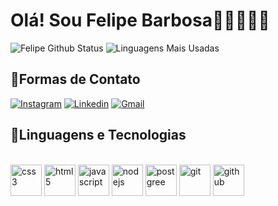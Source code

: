 # Olá! Sou Felipe Barbosa👋🏻👨🏻‍💻
![Felipe Github Status](https://github-readme-stats.vercel.app/api?username=felipebarbosa24&show_icons=true&theme=midnight-purple) ![Linguagens Mais Usadas](https://github-readme-stats.vercel.app/api/top-langs/?username=felipebarbosa24&theme=midnight-purple)

## 📲Formas de Contato
[![Instagram](https://img.shields.io/badge/Instagram-E4405F?style=for-the-badge&logo=instagram&logoColor=white)](https://www.instagram.com/pedrofelipe9950/)
[![Linkedin](https://img.shields.io/badge/LinkedIn-0077B5?style=for-the-badge&logo=linkedin&logoColor=white)](https://www.linkedin.com/in/pedro-felipe-400749290/)
[![Gmail](https://img.shields.io/badge/Gmail-D14836?style=for-the-badge&logo=gmail&logoColor=white)](https://mail.google.com/mail/u/0/#search/felipebrgmr00%40gmail.com) 

## 🤖Linguagens e Tecnologias
<div style="display: inline_block"><br/>
    <img align="center" alt="css3" width=50px src="https://cdn.jsdelivr.net/gh/devicons/devicon@latest/icons/css3/css3-original.svg" />
    <img align="center" alt="html5" width=50px src="https://cdn.jsdelivr.net/gh/devicons/devicon@latest/icons/html5/html5-original.svg" />
    <img align="center" alt="javascript" width=50px src="https://cdn.jsdelivr.net/gh/devicons/devicon@latest/icons/javascript/javascript-original.svg" />
    <img align="center" alt="nodejs" width=50px src="https://cdn.jsdelivr.net/gh/devicons/devicon@latest/icons/nodejs/nodejs-plain.svg" />
    <img align="center" alt="postgree" width=50px src="https://cdn.jsdelivr.net/gh/devicons/devicon@latest/icons/postgresql/postgresql-original.svg" />
    <img align="center" alt="git" width=50px src="https://cdn.jsdelivr.net/gh/devicons/devicon@latest/icons/git/git-original.svg" />
    <img align="center" alt="github" width=50px src="https://uxwing.com/wp-content/themes/uxwing/download/brands-and-social-media/github-white-icon.png" />
</div> 
